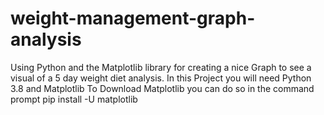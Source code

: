 # weight-management-graph-analysis
Using Python and the Matplotlib library for creating a nice Graph to see a visual of a 5 day weight diet analysis.
In this Project you will need Python 3.8 and Matplotlib
To Download Matplotlib you can do so in the command prompt pip install -U matplotlib

